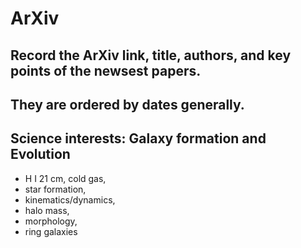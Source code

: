 # ArXiv
## Record the ArXiv link, title, authors, and key points of the newsest papers. 
## They are ordered by dates generally.
## Science interests: Galaxy formation and Evolution
* H I 21 cm, cold gas, 
* star formation, 
* kinematics/dynamics, 
* halo mass, 
* morphology,
* ring galaxies
